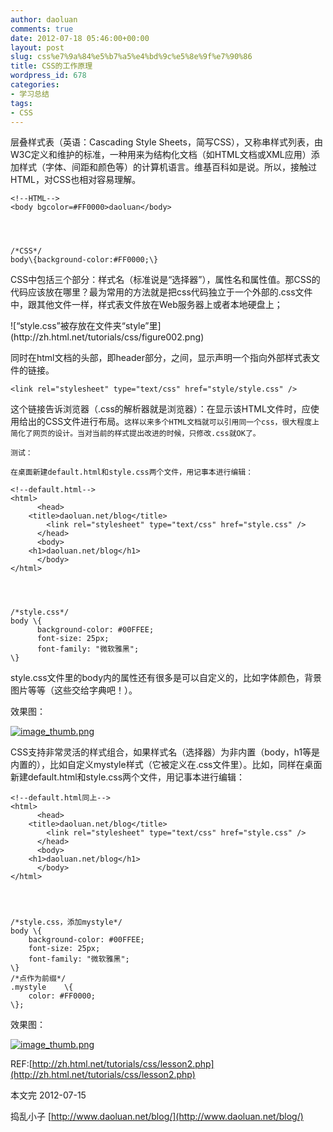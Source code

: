 ```yaml
---
author: daoluan
comments: true
date: 2012-07-18 05:46:00+00:00
layout: post
slug: css%e7%9a%84%e5%b7%a5%e4%bd%9c%e5%8e%9f%e7%90%86
title: CSS的工作原理
wordpress_id: 678
categories:
- 学习总结
tags:
- CSS
---
```


层叠样式表（英语：Cascading Style Sheets，简写CSS），又称串样式列表，由W3C定义和维护的标准，一种用来为结构化文档（如HTML文档或XML应用）添加样式（字体、间距和颜色等）的计算机语言。维基百科如是说。所以，接触过HTML，对CSS也相对容易理解。

    
    <!--HTML-->
    <body bgcolor=#FF0000>daoluan</body>



    
    /*CSS*/
    body\{background-color:#FF0000;\}


CSS中包括三个部分：样式名（标准说是“选择器”），属性名和属性值。那CSS的代码应该放在哪里？最为常用的方法就是把css代码独立于一个外部的.css文件中，跟其他文件一样，样式表文件放在Web服务器上或者本地硬盘上；

<!-- more -->![“style.css”被存放在文件夹“style”里](http://zh.html.net/tutorials/css/figure002.png)

同时在html文档的头部，即header部分，<head></head>之间，显示声明一个指向外部样式表文件的链接。

    
    <link rel="stylesheet" type="text/css" href="style/style.css" />


这个链接告诉浏览器（.css的解析器就是浏览器）：在显示该HTML文件时，应使用给出的CSS文件进行布局。`这样以来多个HTML文档就可以引用同一个css，很大程度上简化了网页的设计。当对当前的样式提出改进的时候，只修改.css就OK了。`

`测试：`

`在桌面新建default.html和style.css两个文件，用记事本进行编辑：`

    
    <!--default.html-->
    <html> 
          <head> 
        <title>daoluan.net/blog</title> 
            <link rel="stylesheet" type="text/css" href="style.css" /> 
          </head> 
          <body> 
        <h1>daoluan.net/blog</h1> 
          </body> 
    </html>



    
    /*style.css*/
    body \{ 
          background-color: #00FFEE; 
          font-size: 25px; 
          font-family: "微软雅黑"; 
    \}


style.css文件里的body内的属性还有很多是可以自定义的，比如字体颜色，背景图片等等（这些交给字典吧！）。

效果图：

[![image\_thumb.png](http://daoluan.net/blog/wp-content/uploads/2012/07/image\_thumb3.png)](http://daoluan.net/blog/wp-content/uploads/2012/07/image\_thumb3.png)

CSS支持非常灵活的样式组合，如果样式名（选择器）为非内置（body，h1等是内置的），比如自定义mystyle样式（它被定义在.css文件里）。比如，同样在桌面新建default.html和style.css两个文件，用记事本进行编辑：

    
    <!--default.html同上-->
    <html> 
          <head> 
        <title>daoluan.net/blog</title> 
            <link rel="stylesheet" type="text/css" href="style.css" /> 
          </head> 
          <body> 
        <h1>daoluan.net/blog</h1> 
          </body> 
    </html>



    
    /*style.css，添加mystyle*/
    body \{
    	background-color: #00FFEE;
    	font-size: 25px;
    	font-family: "微软雅黑";
    \}
    /*点作为前缀*/
    .mystyle	\{
    	color: #FF0000;
    \};


效果图：

[![image\_thumb.png](http://daoluan.net/blog/wp-content/uploads/2012/07/image\_thumb4.png)](http://daoluan.net/blog/wp-content/uploads/2012/07/image\_thumb4.png)

REF:[http://zh.html.net/tutorials/css/lesson2.php](http://zh.html.net/tutorials/css/lesson2.php)

本文完 2012-07-15

捣乱小子 [http://www.daoluan.net/blog/](http://www.daoluan.net/blog/)
